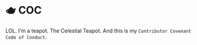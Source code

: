 # 🫖 COC

LOL.
I'm a teapot.
The Celestial Teapot.
And this is my `Contributor Covenant Code of Conduct`.
